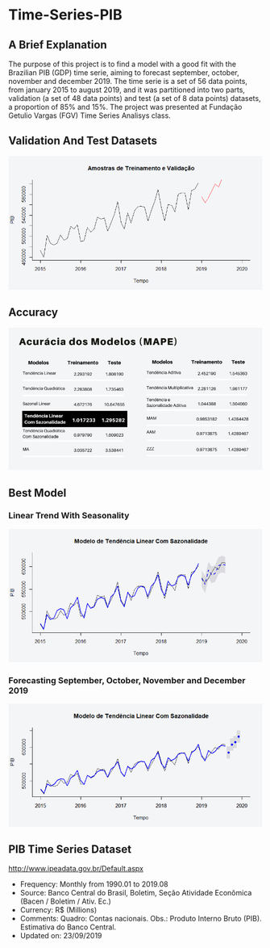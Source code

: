 # Time-Series-PIB

## A Brief Explanation
The purpose of this project is to find a model with a good fit with the Brazilian PIB (GDP) time serie, aiming to forecast september, october, november and december 2019. The time serie is a set of 56 data points, from january 2015 to august 2019, and it was partitioned into two parts, validation (a set of 48 data points) and test (a set of 8 data points) datasets, a proportion of 85% and 15%. The project was presented at Fundação Getulio Vargas (FGV) Time Series Analisys class.

## Validation And Test Datasets
![Validation And Test Datasets](https://github.com/ricardobreis/Time-Series-PIB/blob/master/Amostras.png)

## Accuracy
![Accuracy of Models](https://github.com/ricardobreis/Time-Series-PIB/blob/master/Accuracy.PNG)

## Best Model
### Linear Trend With Seasonality
![PIB - Time Series](https://github.com/ricardobreis/Time-Series-PIB/blob/master/Best%20Model-%20tendencia%20linear%20com%20sazonalidade.png)

### Forecasting September, October, November and December 2019
![Forecast](https://github.com/ricardobreis/Time-Series-PIB/blob/master/Forecast%20-%20tendencia%20linear%20com%20sazonalidade.png)

## PIB Time Series Dataset
http://www.ipeadata.gov.br/Default.aspx

- Frequency: Monthly from 1990.01 to 2019.08
- Source: Banco Central do Brasil, Boletim, Seção Atividade Econômica (Bacen / Boletim / Ativ. Ec.)
- Currency: R$ (Millions)
- Comments: Quadro: Contas nacionais. Obs.: Produto Interno Bruto (PIB). Estimativa do Banco Central.
- Updated on: 23/09/2019
